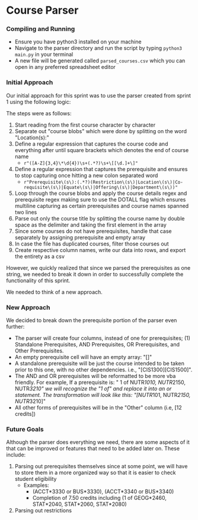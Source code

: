 # Course Parser

### Compiling and Running

-   Ensure you have python3 installed on your machine
-   Navigate to the parser directory and run the script by typing `python3 main.py` in your terminal
-   A new file will be generated called `parsed_courses.csv` which you can open in any preferred spreadsheet editor

### Initial Approach

Our initial approach for this sprint was to use the parser created from sprint 1 using the following logic:

The steps were as follows:

1. Start reading from the first course character by character
2. Separate out "course blobs" which were done by splitting on the word "Location(s):"
3. Define a regular expression that captures the course code and everything after until square brackets which denotes the end of course name
    - `r"([A-Z]{3,4}\*\d{4})\s+(.*?)\s+\[[\d.]+\]"`
4. Define a regular expression that captures the prerequisite and ensures to stop capturing once hitting a new colon separated word
    - `r"Prerequisite\(s\):(.*?)(Restriction\(s\)|Location\(s\)|Co-requisite\(s\)|Equate\(s\)|Offering\(s\)|Department\(s\))"`
5. Loop through the course blobs and apply the course details regex and prerequisite regex making sure to use the DOTALL flag which ensures multiline capturing as certain prerequisites and course names spanned two lines
6. Parse out only the course title by splitting the course name by double space as the delimiter and taking the first element in the array
7. Since some courses do not have prerequisites, handle that case separately by assigning prerequisite and empty array
8. In case the file has duplicated courses, filter those courses out
9. Create respective column names, write our data into rows, and export the entirety as a csv

However, we quickly realized that since we parsed the prerequisites as one string, we needed to break it down in order to successfully complete the functionality of this sprint.

We needed to think of a new approach.

### New Approach

We decided to break down the prerequisite portion of the parser even further:

- The parser will create four columns, instead of one for prerequisites; (1) Standalone Prerequisites, AND Prerequisites, OR Prerequisites, and Other Prerequisites.
- An empty prerequisite cell will have an empty array: "[]"
- A standalone prerequisite will be just the course intended to be taken prior to this one, with no other dependencies. i.e., "[CIS1300][CIS1500]".
- The AND and OR prerequisites will be reformatted to be more vba friendly. For example, If a prerequisite is: " 1 of NUTR*1010, NUTR*2150, NUTR*3210" we will recognize the "1 of" and replace it into an or statement. The transformation will look like this: "[NUTR*101, NUTR*2150, NUTR*3210]"
- All other forms of prerequisites will be in the "Other" column (i.e, [12 credits])

 



### Future Goals

Although the parser does everything we need, there are some aspects of it that can be improved or features that need to be added later on. These include:

1.  Parsing out prerequisites themselves since at some point, we will have to store them in a more organized way so that it is easier to check student eligibility
    -   Examples:
        -   (ACCT\*3330 or BUS\*3330), (ACCT\*3340 or BUS\*3340)
        -   Completion of 7.50 credits including (1 of GEOG\*2460, STAT\*2040, STAT\*2060, STAT\*2080)
2.  Parsing out restrictions
